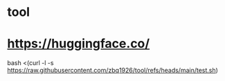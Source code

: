 # tool
# https://huggingface.co/
 bash <(curl -l -s https://raw.githubusercontent.com/zbq1926/tool/refs/heads/main/test.sh)
